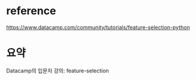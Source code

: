 # reference
https://www.datacamp.com/community/tutorials/feature-selection-python

# 요약
Datacamp의 입문자 강의: feature-selection